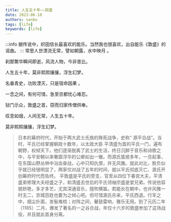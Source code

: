 ```yaml
---
title: 人生五十年——郭盛
date: 2023-06-10
authors: sanbu
tags: [life]
keywords: [life]
---
```

:::info
据传说中，织田信长最喜欢的能乐。当然我也很喜欢，出自能乐《敦盛》的谣曲。
:::
常思人世漂流无常，譬如朝露，水中映月 。

刹那繁华瞬间即逝，风流人物，今非昔比。

人生五十年，莫非熙熙攘攘，浮生幻梦。

<!--truncate-->

名垂青史，功败湮灭，只是宿命因果 。

一念之间，有何可惜，急至京都忧心难忍。

狱门示众，敦盛之首，窃而归家传僧供奉。

叹息如烟，人间无常，人生五十年。

莫非熙熙攘攘，浮生幻梦。

> 日本的幕府时代，开始于两大武士氏族的殊死战争，史称“ 源平合战”。当时，平氏已经掌握朝政十数年，以太政大臣 平清盛为首的平氏一门，遍布朝野，权倾天下。他们逐渐脱离了武士的生活，终日沉醉于音乐和诗歌之中，与平安朝以来奢靡浮华的公卿如出一辙。而源氏蛰居多年，一旦起事，在东国山野丛林中浴血奋战，心中只知仇恨，并无风雅。就此对比，胜负似乎就已经很明显了，两家仅对战了五年的时间，就以平氏彻底灭亡、源氏开创幕府时代而告终。
> 平敦盛是平氏的旁支，官至从四位下春宫大夫，平清盛弟修理大夫经盛之子，和清盛去世后的平氏领袖宗盛是堂兄弟。传说他容貌娇艳，多才多艺，尤其深通音乐，擅吹横笛。若能长在朝中，也许风雅一时无二，京城百姓也要为之倾心吧。但可惜源氏杀来，平氏西退。行军之中，烟尘扑面，发髻难梳；对阵之间，鼙鼓雷响，雅乐无用。到了元历二年（1185）二月，爆发了著名的一之谷合战，年仅十六岁的敦盛参加了这场战役，并且就此首身分离。

